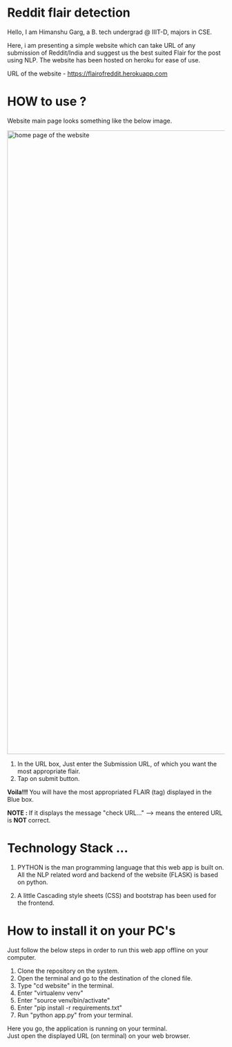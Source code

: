 # Reddit flair detection

Hello, I am Himanshu Garg, a B. tech undergrad @ IIIT-D, majors in CSE.

Here, i am presenting a simple website which can take URL of any submission of Reddit/India and
suggest us the best suited Flair for the post using NLP. The website has been hosted on heroku for ease of use.

URL of the website - https://flairofreddit.herokuapp.com

# HOW to use ?

Website main page looks something like the below image.

<img width="1440" alt="home page of the website" src="https://user-images.githubusercontent.com/43913398/61592756-fc9c9180-abf4-11e9-8090-03d457c58d94.png">


1. In the URL box, Just enter the Submission URL, of which you want the most appropriate flair.
2. Tap on submit button.

<Strong> Voila!!! </Strong>  You will have the most appropriated FLAIR (tag) displayed in the Blue box.

<Strong> NOTE : </Strong> If it displays the message "check URL..." --> means the entered URL is <Strong> NOT </Strong> correct.


# Technology Stack ...

1. PYTHON is the man programming language that this web app is built on. All the NLP related word and backend of the website (FLASK) is based on python.

2. A little Cascading style sheets (CSS) and bootstrap has been used for the frontend.

# How to install it on your PC's

Just follow the below steps in order to run this web app offline on your computer.

1. Clone the repository on the system.
2. Open the terminal and go to the destination of the cloned file.
3. Type "cd website" in the terminal.
4. Enter "virtualenv venv"
5. Enter "source venv/bin/activate"
6. Enter "pip install -r requirements.txt"
7. Run "python app.py" from your terminal.

Here you go, the application is running on your terminal. <br>
Just open the displayed URL (on terminal) on your web browser.

